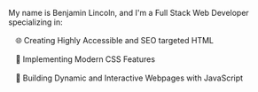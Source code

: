 My name is Benjamin Lincoln, and I'm a Full Stack Web Developer specializing in:

ㅤ🌐 Creating Highly Accessible and SEO targeted HTML

ㅤ🎨 Implementing Modern CSS Features

ㅤ🤖 Building Dynamic and Interactive Webpages with JavaScript

